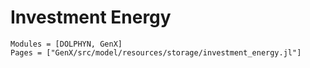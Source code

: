 # Investment Energy
```@autodocs
Modules = [DOLPHYN, GenX]
Pages = ["GenX/src/model/resources/storage/investment_energy.jl"]
```